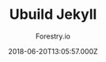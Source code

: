 ---
title: Ubuild Jekyll
github: https://github.com/forestryio/ubuild-jekyll
demo: https://forestryio.github.io/ubuild-jekyll/
author: Forestry.io
ssg:
  - Jekyll
cms:
  - Forestry
date: 2018-06-20T13:05:57.000Z
description: A Jekyll theme designed to work with Forestry Blocks
draft: true
publish_date: '2018-06-20T13:05:57Z'
update_date: '2021-07-13T10:33:43Z'
github_star: 271
github_fork: 310
---